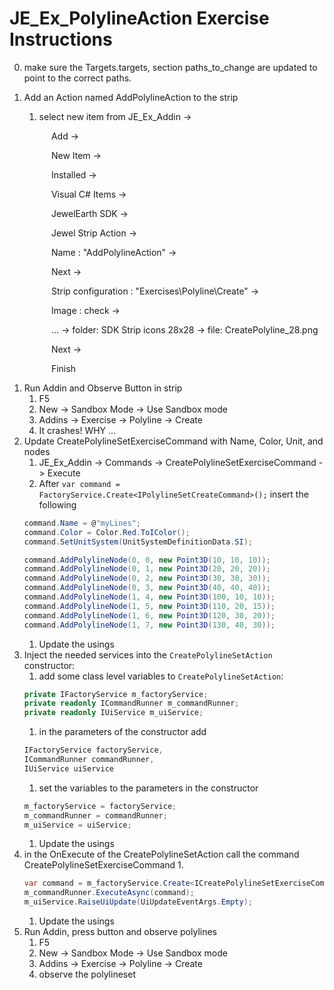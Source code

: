 # JE_Ex_PolylineAction Exercise Instructions

0. make sure the Targets.targets, section paths_to_change are updated to point to the correct paths.

1. Add an Action named AddPolylineAction to the strip
	1. select new item from JE_Ex_Addin -> 
	
&nbsp;&nbsp;&nbsp;&nbsp;&nbsp;&nbsp;&nbsp;&nbsp;&nbsp;&nbsp;&nbsp;&nbsp;&nbsp;&nbsp;&nbsp;&nbsp; Add -> 

&nbsp;&nbsp;&nbsp;&nbsp;&nbsp;&nbsp;&nbsp;&nbsp;&nbsp;&nbsp;&nbsp;&nbsp;&nbsp;&nbsp;&nbsp;&nbsp; New Item -> 

&nbsp;&nbsp;&nbsp;&nbsp;&nbsp;&nbsp;&nbsp;&nbsp;&nbsp;&nbsp;&nbsp;&nbsp;&nbsp;&nbsp;&nbsp;&nbsp; Installed -> 

&nbsp;&nbsp;&nbsp;&nbsp;&nbsp;&nbsp;&nbsp;&nbsp;&nbsp;&nbsp;&nbsp;&nbsp;&nbsp;&nbsp;&nbsp;&nbsp; Visual C# Items -> 

&nbsp;&nbsp;&nbsp;&nbsp;&nbsp;&nbsp;&nbsp;&nbsp;&nbsp;&nbsp;&nbsp;&nbsp;&nbsp;&nbsp;&nbsp;&nbsp; JewelEarth SDK -> 

&nbsp;&nbsp;&nbsp;&nbsp;&nbsp;&nbsp;&nbsp;&nbsp;&nbsp;&nbsp;&nbsp;&nbsp;&nbsp;&nbsp;&nbsp;&nbsp; Jewel Strip Action ->

&nbsp;&nbsp;&nbsp;&nbsp;&nbsp;&nbsp;&nbsp;&nbsp;&nbsp;&nbsp;&nbsp;&nbsp;&nbsp;&nbsp;&nbsp;&nbsp; Name : "AddPolylineAction" -> 

&nbsp;&nbsp;&nbsp;&nbsp;&nbsp;&nbsp;&nbsp;&nbsp;&nbsp;&nbsp;&nbsp;&nbsp;&nbsp;&nbsp;&nbsp;&nbsp; Next -> 

&nbsp;&nbsp;&nbsp;&nbsp;&nbsp;&nbsp;&nbsp;&nbsp;&nbsp;&nbsp;&nbsp;&nbsp;&nbsp;&nbsp;&nbsp;&nbsp; Strip configuration : "Exercises\Polyline\Create" ->

&nbsp;&nbsp;&nbsp;&nbsp;&nbsp;&nbsp;&nbsp;&nbsp;&nbsp;&nbsp;&nbsp;&nbsp;&nbsp;&nbsp;&nbsp;&nbsp; Image : check -> 

&nbsp;&nbsp;&nbsp;&nbsp;&nbsp;&nbsp;&nbsp;&nbsp;&nbsp;&nbsp;&nbsp;&nbsp;&nbsp;&nbsp;&nbsp;&nbsp; ... -> folder: SDK Strip icons 28x28 -> file: CreatePolyline_28.png

&nbsp;&nbsp;&nbsp;&nbsp;&nbsp;&nbsp;&nbsp;&nbsp;&nbsp;&nbsp;&nbsp;&nbsp;&nbsp;&nbsp;&nbsp;&nbsp; Next -> 

&nbsp;&nbsp;&nbsp;&nbsp;&nbsp;&nbsp;&nbsp;&nbsp;&nbsp;&nbsp;&nbsp;&nbsp;&nbsp;&nbsp;&nbsp;&nbsp; Finish

1. Run Addin and Observe Button in strip
	1. F5
	1. New -> Sandbox Mode -> Use Sandbox mode
	1. Addins -> Exercise -> Polyline -> Create 
	1. It crashes! WHY ...
1. Update CreatePolylineSetExerciseCommand with Name, Color, Unit, and nodes
	1. JE_Ex_Addin -> Commands -> CreatePolylineSetExerciseCommand -> Execute
	1. After `var command = FactoryService.Create<IPolylineSetCreateCommand>();` insert the following
	```c#
	command.Name = @"myLines";
	command.Color = Color.Red.ToIColor();
	command.SetUnitSystem(UnitSystemDefinitionData.SI);

	command.AddPolylineNode(0, 0, new Point3D(10, 10, 10));
	command.AddPolylineNode(0, 1, new Point3D(20, 20, 20));
	command.AddPolylineNode(0, 2, new Point3D(30, 30, 30));
	command.AddPolylineNode(0, 3, new Point3D(40, 40, 40));
	command.AddPolylineNode(1, 4, new Point3D(100, 10, 10));
	command.AddPolylineNode(1, 5, new Point3D(110, 20, 15));
	command.AddPolylineNode(1, 6, new Point3D(120, 30, 20));
	command.AddPolylineNode(1, 7, new Point3D(130, 40, 30));
	```
	1. Update the usings
1. Inject the needed services into the `CreatePolylineSetAction` constructor:
	1. add some class level variables to `CreatePolylineSetAction`:
	```c#
	private IFactoryService m_factoryService;
	private readonly ICommandRunner m_commandRunner;
	private readonly IUiService m_uiService;
	```
	1. in the parameters of the constructor add
	```c#
	IFactoryService factoryService,
	ICommandRunner commandRunner,
	IUiService uiService
	```
	1. set the variables to the parameters in the constructor
	```c#
	m_factoryService = factoryService;
	m_commandRunner = commandRunner;
	m_uiService = uiService;
	```
	1. Update the usings
1. in the OnExecute of the CreatePolylineSetAction call the command CreatePolylineSetExerciseCommand 
	1. 
	```c#
	var command = m_factoryService.Create<ICreatePolylineSetExerciseCommand>();
	m_commandRunner.ExecuteAsync(command);
	m_uiService.RaiseUiUpdate(UiUpdateEventArgs.Empty);	
	```
	1. Update the usings
1. Run Addin, press button and observe polylines
	1. F5
	1. New -> Sandbox Mode -> Use Sandbox mode
	1. Addins -> Exercise -> Polyline -> Create 
	1. observe the polylineset